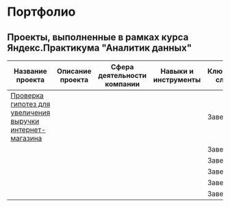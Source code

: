 # Портфолио
## Проекты, выполненные в рамках курса Яндекс.Практикума "Аналитик данных"
| Название проекта | Описание проекта | Сфера деятельности компании | Навыки и инструменты | Ключевые слова | Статус |
|------------------|------------------|-----------------------------|----------------------|----------------|--------|
|[Проверка гипотез для увеличения выручки интернет-магазина](https://github.com/teplova1zhanna/Portfolio/tree/main/business_decision-making#%D0%BF%D1%80%D0%BE%D0%B2%D0%B5%D1%80%D0%BA%D0%B0-%D0%B3%D0%B8%D0%BF%D0%BE%D1%82%D0%B5%D0%B7-%D0%B4%D0%BB%D1%8F-%D1%83%D0%B2%D0%B5%D0%BB%D0%B8%D1%87%D0%B5%D0%BD%D0%B8%D1%8F-%D0%B2%D1%8B%D1%80%D1%83%D1%87%D0%BA%D0%B8-%D0%B8%D0%BD%D1%82%D0%B5%D1%80%D0%BD%D0%B5%D1%82-%D0%BC%D0%B0%D0%B3%D0%B0%D0%B7%D0%B8%D0%BD%D0%B0)||||Завершен||
|||||Завершен||
|||||Завершен||
|||||Завершен||
|||||Завершен||
|||||Завершен||
